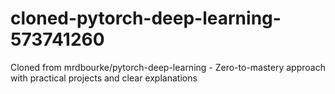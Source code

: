 # cloned-pytorch-deep-learning-573741260
Cloned from mrdbourke/pytorch-deep-learning - Zero-to-mastery approach with practical projects and clear explanations
